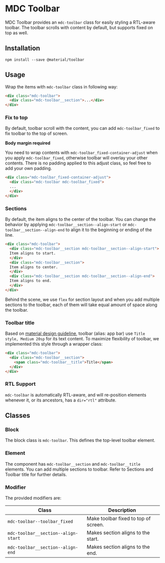 # MDC Toolbar

MDC Toolbar provides an `mdc-toolbar` class for easily styling a RTL-aware
toolbar. The toolbar scrolls with content by default, but supports fixed on
top as well.


## Installation

```
npm install --save @material/toolbar
```


## Usage

Wrap the items with `mdc-toolbar` class in following way:

```html
<div class="mdc-toolbar">
  <div class="mdc-toolbar__section">...</div>
</div>
```

### Fix to top

By default, toolbar scroll with the content, you can add `mdc-toolbar_fixed` to
fix toolbar to the top of screen.

**Body margin required**

You need to wrap contents with `mdc-toolbar_fixed-container-adjust`
when you apply `mdc-toolbar_fixed`, otherwise toolbar will overlay your other
contents. There is no padding applied to this adjust class, so feel free to add
your own padding.

```html
<div class="mdc-toolbar_fixed-container-adjust">
  <div class="mdc-toolbar mdc-toolbar_fixed">
  ...
  </div>
</div>
```

### Sections

By default, the item aligns to the center of the toolbar. You can change the
behavior by applying `mdc-toolbar__section--align-start` or
`mdc-toolbar__section--align-end` to align it to the beginning or ending of the
line.

```html
<div class="mdc-toolbar">
  <div class="mdc-toolbar__section mdc-toolbar__section--align-start">
  Item aligns to start.
  </div>
  <div class="mdc-toolbar__section">
  Item aligns to center.
  </div>
  <div class="mdc-toolbar__section mdc-toolbar__section--align-end">
  Item aligns to end.
  </div>
</div>
```

Behind the scene, we use `flex` for section layout and when you add multiple
sections to the toolbar, each of them will take equal amount of space along
the toolbar.

### Toolbar title

Based on [material design guideline](https://material.io/guidelines/style/typography.html),
toolbar (alias: app bar) use `Title style, Medium 20sp` for its text content.
To maximize flexibility of toolbar, we implemented this style through a wrapper
class:

```html
<div class="mdc-toolbar">
  <div class="mdc-toolbar__section">
    <span class="mdc-toolbar__title">Title</span>
  </div>
</div>
```

### RTL Support

`mdc-toolbar` is automatically RTL-aware, and will re-position elements whenever
it, or its ancestors, has a `dir="rtl"` attribute.


## Classes

### Block

The block class is `mdc-toolbar`. This defines the top-level toolbar element.

### Element
The component has `mdc-toolbar__section` and `mdc-toolbar__title` elements. You
can add multiple sections to toolbar. Refer to Sections and Toolbar title for
further details.

### Modifier

The provided modifiers are:

| Class                                | Description                             |
| -------------------------------------| --------------------------------------- |
| `mdc-toolbar--toolbar_fixed`         | Make toolbar fixed to top of screen.    |
| `mdc-toolbar__section--align-start`  | Makes section aligns to the start.      |
| `mdc-toolbar__section--align-end`    | Makes section aligns to the end.        |

